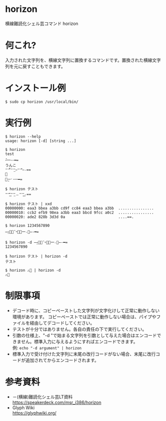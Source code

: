 # horizon
横線難読化シェル芸コマンド horizon

# 何これ?

入力された文字列を、横線文字列に置換するコマンドです。置換された横線文字列を元に戻すこともできます。

# インストール例

```
$ sudo cp horizon /usr/local/bin/
```

# 実行例

```
$ horizon --help
usage: horizon [-d] [string ...]

$ horizon
test
⁃̄᠊⼀⁃-━=
うんこ
ꣻꣻ̄̄ꣻꣻ̲ ꣻꣻ̄ ­₋==
💩
－̱ￚᐨ╶ᅳ━=

$ horizon テスト
ꣻꣻ̄͟ꣻꣻ̲﹘ꣻꣻ̠͟­₋==

$ horizon テスト | xxd
00000000: eaa3 bbea a3bb cd9f cc84 eaa3 bbea a3bb  ................
00000010: ccb2 efb9 98ea a3bb eaa3 bbcd 9fcc a0c2  ................
00000020: ade2 828b 3d3d 0a                        ....==.

$ horizon 1234567890
̶ ̠⼀͞¯᠆㆒͞⼀₋﹘̶-━=

$ horizon -d ̶ ̠⼀͞¯᠆㆒͞⼀₋﹘̶-━=
1234567890

$ horizon テスト | horizon -d
テスト

$ horizon ⚠️💩 | horizon -d
⚠️💩
```

# 制限事項

* デコード時に、コピーペーストした文字列が文字化けして正常に動作しない環境があります。
  コピーペーストでは正常に動作しない場合は、パイプやファイルを経由してデコードしてください。
* テストが十分ではありません。各自の責任の下で実行してください。
* 引数の仕様上、"-d "で始まる文字列を引数として与えた場合はエンコードできません。標準入力に与えるようにすればエンコードできます。  
  例: `echo "-d argument" | horizon`
* 標準入力で受け付けた文字列に末尾の改行コードがない場合、末尾に改行コードが追加されてからエンコードされます。

# 参考資料

* －(横線)難読化シェル芸LT資料  
  https://speakerdeck.com/msr_i386/horizon
* Glyph Wiki  
  https://glyphwiki.org/
